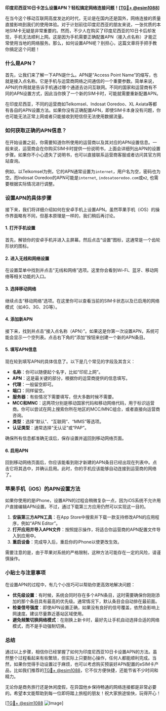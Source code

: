**印度尼西亚10日卡怎么设置APN？轻松搞定网络连接问题！[[TG💪+ @esim1088](https://t.me/s/esim1088)]**

在当今这个移动互联网高度发达的时代，无论是在国内还是国外，网络连接的质量直接影响到我们的使用体验。对于计划前往印度尼西亚的朋友来说，一张优质的本地SIM卡无疑是非常重要的。然而，不少人在购买了印度尼西亚的10日卡后却发现，手机无法顺利上网。这是因为手机需要正确配置APN（接入点名称）才能正常使用当地的网络服务。那么，如何设置APN呢？别担心，这篇文章将手把手教你搞定这个问题！

### 什么是APN？

首先，让我们来了解一下APN是什么。APN是“Access Point Name”的缩写，也就是接入点名称。它是手机与运营商网络之间通信的一个重要参数。简单来说，APN的作用就是告诉手机通过哪个通道去访问互联网。不同的国家和运营商有不同的APN设置方式，因此当你换了一个新的SIM卡时，可能就需要重新配置APN。

在印度尼西亚，不同的运营商如Telkomsel、Indosat Ooredoo、XL Axiata等都有各自的APN设置方法。如果你没有正确配置APN，即使SIM卡本身没有问题，你也可能无法正常上网或者只能接收到短信但无法使用数据流量。

### 如何获取正确的APN信息？

在开始设置之前，你需要知道你所使用的运营商以及其对应的APN设置信息。一般来说，运营商会在你购买SIM卡时提供一份说明书，上面会详细列出APN的设置步骤。如果你不小心遗失了说明书，也可以直接联系运营商客服或者访问其官方网站查询。

例如，以Telkomsel为例，它的APN通常设置为`internet`，用户名为空，密码也为空。而Indosat Ooredoo的APN可能是`internet`, `indosatooredoo.com`或`m2`, 也需要根据实际情况进行调整。

### 设置APN的具体步骤

接下来，我们将详细介绍如何在安卓手机上设置APN。虽然苹果手机（iOS）的操作界面略有不同，但基本原理是一样的，我们稍后再讨论。

#### 1. 打开手机设置

首先，解锁你的安卓手机并进入主屏幕。然后点击“设置”图标，这通常是一个齿轮形状的图标。

#### 2. 进入无线和网络设置

在设置菜单中找到并点击“无线和网络”选项。这里你会看到Wi-Fi、蓝牙、移动网络等相关功能的入口。

#### 3. 选择移动网络

继续点击“移动网络”选项。在这里你可以查看当前的SIM卡状态以及已启用的网络模式（如4G、3G、2G等）。

#### 4. 添加新APN

接下来，找到并点击“接入点名称（APN）”。如果这是你第一次设置APN，系统可能会显示一个空列表。点击右下角的“添加”按钮来创建一个新的APN条目。

#### 5. 填写APN信息

现在轮到填写APN的具体信息了。以下是几个常见的字段及其含义：

- **名称**：你可以随便起个名字，比如“印尼上网”。
- **APN**：这是最关键的部分，根据你的运营商提供的信息填写。
- **代理**：一般留空即可。
- **端口**：同样留空。
- **服务器**：有些情况下需要填写，但大多数时候不需要。
- **MCC和MNC**：这两项分别是移动国家代码和移动网络代码，用于标识运营商。你可以尝试在网上搜索你所在地区的MCC/MNC组合，或者直接向运营商咨询。
- **类型**：选择“默认”、“互联网”、“MMS”等选项。
- **认证类型**：通常选择“无认证”或“PAP”。

确保所有信息都准确无误后，保存设置并返回到移动网络页面。

#### 6. 启用APN

回到移动网络页面后，你应该能看到刚才新建的APN条目已经出现在列表中。点击它将其选中，并确认启用。此时，你的手机应该能够自动连接到运营商的网络了。

### 苹果手机（iOS）的APN设置方法

如果你使用的是iPhone，设置APN的过程会稍微复杂一点，因为iOS系统不允许用户直接编辑APN设置。不过，通过下载第三方应用仍然可以实现这一目的。

1. **安装第三方APN工具**：在App Store中搜索并下载一款支持修改APN的应用程序，例如“APN Editor”。
2. **打开应用并导入APN文件**：按照提示操作，将适合你运营商的APN配置文件导入到应用中。
3. **重启设备**：完成导入后，重启你的iPhone以使更改生效。

需要注意的是，由于苹果对系统的严格限制，这种方法可能存在一定的风险，请谨慎操作。

### 小贴士与注意事项

在设置APN的过程中，有几个小技巧可以帮助你更高效地解决问题：

- **优先级设置**：有时候，系统会同时存在多个APN条目，这时需要确保你刚刚添加的那个条目具有最高的优先级。通常情况下，默认条目会自动排在最前面。
- **检查信号强度**：即使APN设置正确，如果没有良好的信号覆盖，依然会影响上网速度。建议尽量靠近基站区域使用。
- **避免频繁切换网络模式**：在刚换上新卡时，最好先让手机自动选择合适的网络模式，而不是手动强制切换。

### 总结

通过以上步骤，相信你已经掌握了如何为印度尼西亚10日卡设置APN的方法。虽然整个过程看起来有些繁琐，但实际上只要耐心操作，任何人都能顺利完成。当然，如果你觉得手动设置过于麻烦，也可以考虑购买预装好APN配置的eSIM卡产品，比如我们推荐的[TG💪+ @esim1088](https://t.me/s/esim1088)，它不仅方便快捷，还能节省不少时间和精力。

无论你是商务旅行还是休闲度假，在异国他乡保持畅通的网络连接都是非常必要的。希望本文能帮助到每一位即将踏上旅程的朋友！祝大家旅途愉快，玩得开心！

[[TG💪+ @esim1088](https://t.me/s/esim1088) ![Image](https://i.postimg.cc/4NQfJmqS/Snipaste-2025-05-13-00-14-12.png)]